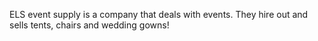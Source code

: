 ELS event supply is a company that deals with events. They hire out and sells tents, chairs and wedding gowns!
